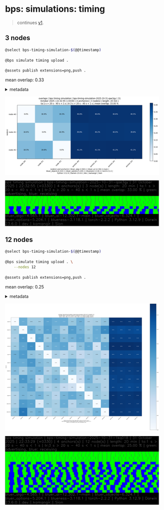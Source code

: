 # bps: simulations: timing

> continues [v1](./timing-simulation-v1.md).

## 3 nodes

```bash
@select bps-timing-simulation-$(@@timestamp)

@bps simulate timing upload .

@assets publish extensions=png,push .
```


mean overlap: 0.33


<details>
<summary>metadata</summary>

```yaml
mean-overlap: 0.33
overlap:
- - 0.0
  - 0.16583333333333333
  - 0.18333333333333332
- - 0.16916666666666666
  - 0.0
  - 0.1975
- - 0.19333333333333333
  - 0.16916666666666666
  - 0.0
- - 0.4083333333333333
  - 0.3983333333333333
  - 0.4125
- - 0.4058333333333333
  - 0.40166666666666667
  - 0.41083333333333333
- - 0.4058333333333333
  - 0.4
  - 0.4125
- - 0.405
  - 0.3983333333333333
  - 0.4125

```

</details>


![image](https://github.com/kamangir/assets/blob/main/bps-timing-simulation-2025-10-31-qae3gy/bps-timing-simulation-overlap.png?raw=true)

![image](https://github.com/kamangir/assets/blob/main/bps-timing-simulation-2025-10-31-qae3gy/bps-timing-simulation-legend.png?raw=true)

## 12 nodes

```bash
@select bps-timing-simulation-$(@@timestamp)

@bps simulate timing upload . \
    --nodes 12

@assets publish extensions=png,push .
```


mean overlap: 0.25


<details>
<summary>metadata</summary>

```yaml
mean-overlap: 0.25
overlap:
- - 0.0
  - 0.1625
  - 0.14666666666666667
  - 0.16333333333333333
  - 0.2175
  - 0.21833333333333332
  - 0.195
  - 0.155
  - 0.18333333333333332
  - 0.13833333333333334
  - 0.1475
  - 0.17666666666666667
- - 0.22083333333333333
  - 0.0
  - 0.25833333333333336
  - 0.235
  - 0.25333333333333335
  - 0.22083333333333333
  - 0.15416666666666667
  - 0.2608333333333333
  - 0.20583333333333334
  - 0.2025
  - 0.255
  - 0.32
- - 0.16
  - 0.21916666666666668
  - 0.0
  - 0.27666666666666667
  - 0.1775
  - 0.2633333333333333
  - 0.2025
  - 0.215
  - 0.23583333333333334
  - 0.19083333333333333
  - 0.24083333333333334
  - 0.1925
- - 0.16
  - 0.1875
  - 0.24333333333333335
  - 0.0
  - 0.15916666666666668
  - 0.19333333333333333
  - 0.2175
  - 0.09666666666666666
  - 0.16
  - 0.21
  - 0.05416666666666667
  - 0.21666666666666667
- - 0.23833333333333334
  - 0.24583333333333332
  - 0.16416666666666666
  - 0.195
  - 0.0
  - 0.17666666666666667
  - 0.13916666666666666
  - 0.175
  - 0.1325
  - 0.17
  - 0.17083333333333334
  - 0.12666666666666668
- - 0.22
  - 0.20166666666666666
  - 0.24083333333333334
  - 0.22
  - 0.14583333333333334
  - 0.0
  - 0.17083333333333334
  - 0.2075
  - 0.15416666666666667
  - 0.12916666666666668
  - 0.15083333333333335
  - 0.155
- - 0.22166666666666668
  - 0.14916666666666667
  - 0.19083333333333333
  - 0.23666666666666666
  - 0.12333333333333334
  - 0.1775
  - 0.0
  - 0.17
  - 0.11416666666666667
  - 0.205
  - 0.22
  - 0.17166666666666666
- - 0.17083333333333334
  - 0.25083333333333335
  - 0.21166666666666667
  - 0.11083333333333334
  - 0.16
  - 0.225
  - 0.17583333333333334
  - 0.0
  - 0.09166666666666666
  - 0.22833333333333333
  - 0.12833333333333333
  - 0.1375
- - 0.21166666666666667
  - 0.20916666666666667
  - 0.23666666666666666
  - 0.18333333333333332
  - 0.11416666666666667
  - 0.16833333333333333
  - 0.12583333333333332
  - 0.10166666666666667
  - 0.0
  - 0.19916666666666666
  - 0.18166666666666667
  - 0.135
- - 0.14583333333333334
  - 0.165
  - 0.1775
  - 0.22916666666666666
  - 0.13916666666666666
  - 0.13083333333333333
  - 0.19
  - 0.21083333333333334
  - 0.17833333333333334
  - 0.0
  - 0.17833333333333334
  - 0.15416666666666667
- - 0.155
  - 0.225
  - 0.22083333333333333
  - 0.08333333333333333
  - 0.14916666666666667
  - 0.15166666666666667
  - 0.22166666666666668
  - 0.14083333333333334
  - 0.17833333333333334
  - 0.17083333333333334
  - 0.0
  - 0.2125
- - 0.18
  - 0.2841666666666667
  - 0.16583333333333333
  - 0.23333333333333334
  - 0.11333333333333333
  - 0.18666666666666668
  - 0.16583333333333333
  - 0.1375
  - 0.13666666666666666
  - 0.15166666666666667
  - 0.225
  - 0.0
- - 0.43083333333333335
  - 0.3975
  - 0.41083333333333333
  - 0.43916666666666665
  - 0.4075
  - 0.43083333333333335
  - 0.415
  - 0.405
  - 0.405
  - 0.43166666666666664
  - 0.4275
  - 0.425
- - 0.43166666666666664
  - 0.39
  - 0.4091666666666667
  - 0.43833333333333335
  - 0.4058333333333333
  - 0.42833333333333334
  - 0.4116666666666667
  - 0.4116666666666667
  - 0.4025
  - 0.4241666666666667
  - 0.4266666666666667
  - 0.42333333333333334
- - 0.42833333333333334
  - 0.3958333333333333
  - 0.4091666666666667
  - 0.43833333333333335
  - 0.4033333333333333
  - 0.425
  - 0.415
  - 0.405
  - 0.39916666666666667
  - 0.4266666666666667
  - 0.4241666666666667
  - 0.42
- - 0.43333333333333335
  - 0.3908333333333333
  - 0.41
  - 0.43416666666666665
  - 0.40166666666666667
  - 0.4266666666666667
  - 0.4175
  - 0.4091666666666667
  - 0.4025
  - 0.43166666666666664
  - 0.4225
  - 0.4175

```

</details>


![image](https://github.com/kamangir/assets/blob/main/bps-timing-simulation-2025-10-31-1kq018/bps-timing-simulation-overlap.png?raw=true)

![image](https://github.com/kamangir/assets/blob/main/bps-timing-simulation-2025-10-31-1kq018/bps-timing-simulation-legend.png?raw=true)
